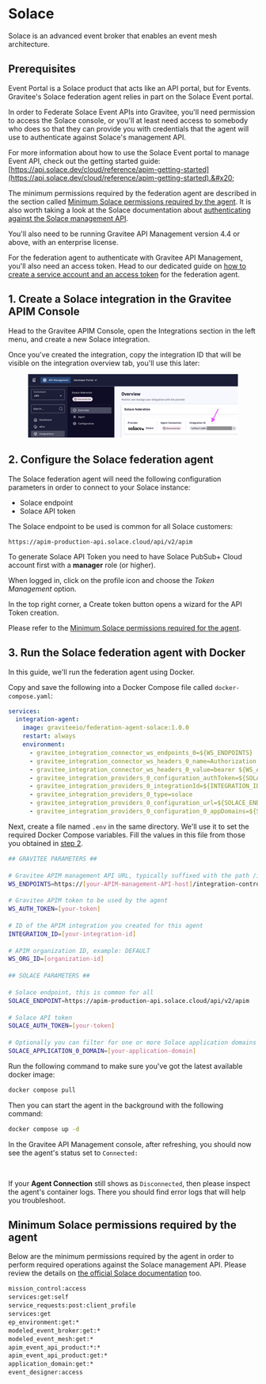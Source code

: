 # Solace

Solace is an advanced event broker that enables an event mesh architecture.

## Prerequisites

Event Portal is a Solace product that acts like an API portal, but for Events. Gravitee's Solace federation agent relies in part on the Solace Event portal.

In order to Federate Solace Event APIs into Gravitee, you'll need permission to access the Solace console, or you'll at least need access to somebody who does so that they can provide you with credentials that the agent will use to authenticate against Solace's management API.

For more information about how to use the Solace Event portal to manage Event API, check out the getting started guide: [https://api.solace.dev/cloud/reference/apim-getting-started](https://api.solace.dev/cloud/reference/apim-getting-started).&#x20;

The minimum permissions required by the federation agent are described in the section called [Minimum Solace permissions required by the agent](solace.md#minimum-solace-permissions-required-by-the-agent). It is also worth taking a look at the Solace documentation about [authenticating against the Solace management API](https://api.solace.dev/cloud/reference/apim-getting-started#api-authentication).

You'll also need to be running Gravitee API Management version 4.4 or above, with an enterprise license.&#x20;

For the federation agent to authenticate with Gravitee API Management, you'll also need an access token. Head to our dedicated guide on [how to create a service account and an access token](../federation-agent-service-account.md) for the federation agent.

## 1. Create a Solace integration in the Gravitee APIM Console

Head to the Gravitee APIM Console, open the Integrations section in the left menu, and create a new Solace integration.&#x20;

Once you've created the integration, copy the integration ID that will be visible on the integration overview tab, you'll use this later:

<figure><img src="../../.gitbook/assets/image (1) (1) (1).png" alt=""><figcaption></figcaption></figure>

## 2. Configure the Solace federation agent

The Solace federation agent will need the following configuration parameters in order to connect to your Solace instance:

* Solace endpoint
* Solace API token

The Solace endpoint to be used is common for all Solace customers:&#x20;

```properties
https://apim-production-api.solace.cloud/api/v2/apim
```

To generate Solace API Token you need to have Solace PubSub+ Cloud account first with a **manager** role (or higher).

When logged in, click on the profile icon and choose the _Token Management_ option.

In the top right corner, a Create token button opens a wizard for the API Token creation.

Please refer to the [Minimum Solace permissions required for the agent](solace.md#minimum-solace-permissions-required-by-the-agent).

## 3. Run the Solace federation agent with Docker

In this guide, we'll run the federation agent using Docker.

Copy and save the following into a Docker Compose file called `docker-compose.yaml`:

```yaml
services:
  integration-agent:
    image: graviteeio/federation-agent-solace:1.0.0
    restart: always
    environment:
      - gravitee_integration_connector_ws_endpoints_0=${WS_ENDPOINTS}
      - gravitee_integration_connector_ws_headers_0_name=Authorization
      - gravitee_integration_connector_ws_headers_0_value=bearer ${WS_AUTH_TOKEN}
      - gravitee_integration_providers_0_configuration_authToken=${SOLACE_AUTH_TOKEN}
      - gravitee_integration_providers_0_integrationId=${INTEGRATION_ID}
      - gravitee_integration_providers_0_type=solace
      - gravitee_integration_providers_0_configuration_url=${SOLACE_ENDPOINT:-https://api.solace.cloud/api/v2/architecture}
      - gravitee_integration_providers_0_configuration_0_appDomains=${SOLACE_APPLICATION_0_DOMAIN:-}
```

Next, create a file named `.env` in the same directory. We'll use it to set the required Docker Compose variables. Fill the values in this file from those you obtained in [step 2](solace.md#id-2.-configure-the-azure-federation-agent).

```bash
## GRAVITEE PARAMETERS ##

# Gravitee APIM management API URL, typically suffixed with the path /integration-controller
WS_ENDPOINTS=https://[your-APIM-management-API-host]/integration-controller

# Gravitee APIM token to be used by the agent
WS_AUTH_TOKEN=[your-token]

# ID of the APIM integration you created for this agent
INTEGRATION_ID=[your-integration-id]

# APIM organization ID, example: DEFAULT
WS_ORG_ID=[organization-id]

## SOLACE PARAMETERS ##

# Solace endpoint, this is common for all
SOLACE_ENDPOINT=https://apim-production-api.solace.cloud/api/v2/apim

# Solace API token
SOLACE_AUTH_TOKEN=[your-token]

# Optionally you can filter for one or more Solace application domains
SOLACE_APPLICATION_0_DOMAIN=[your-application-domain]
```

Run the following command to make sure you've got the latest available docker image:

```bash
docker compose pull
```

Then you can start the agent in the background with the following command:

```bash
docker compose up -d
```

In the Gravitee API Management console, after refreshing, you should now see the agent's status set to `Connected:`

<figure><img src="../../.gitbook/assets/Screenshot 2024-10-10 at 00.27.32.png" alt=""><figcaption></figcaption></figure>

If your **Agent Connection** still shows as `Disconnected`, then please inspect the agent's container logs. There you should find error logs that will help you troubleshoot.

## Minimum Solace permissions required by the agent

Below are the minimum permissions required by the agent in order to perform required operations against the Solace management API. Please review the details on [the official Solace documentation](https://api.solace.dev/cloud/reference/apim-getting-started#api-authentication) too.

```bash
mission_control:access
services:get:self
service_requests:post:client_profile
services:get
ep_environment:get:*
modeled_event_broker:get:*
modeled_event_mesh:get:*
apim_event_api_product:*:*
apim_event_api_product:get:*
application_domain:get:*
event_designer:access
```
